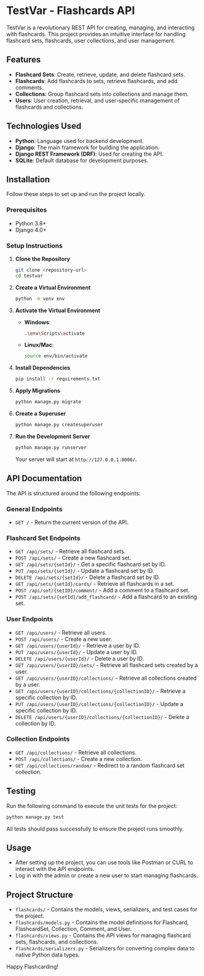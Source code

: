 # TestVar - Flashcards API

TestVar is a revolutionary REST API for creating, managing, and interacting with flashcards. This project provides an intuitive interface for handling flashcard sets, flashcards, user collections, and user management.

## Features
- **Flashcard Sets**: Create, retrieve, update, and delete flashcard sets.
- **Flashcards**: Add flashcards to sets, retrieve flashcards, and add comments.
- **Collections**: Group flashcard sets into collections and manage them.
- **Users**: User creation, retrieval, and user-specific management of flashcards and collections.

## Technologies Used
- **Python**: Language used for backend development.
- **Django**: The main framework for building the application.
- **Django REST Framework (DRF)**: Used for creating the API.
- **SQLite**: Default database for development purposes.

## Installation
Follow these steps to set up and run the project locally.

### Prerequisites
- Python 3.8+
- Django 4.0+

### Setup Instructions
1. **Clone the Repository**
   ```sh
   git clone <repository-url>
   cd testvar
   ```

2. **Create a Virtual Environment**
   ```sh
   python -m venv env
   ```

3. **Activate the Virtual Environment**
   - **Windows**:
     ```sh
     .\env\Scripts\activate
     ```
   - **Linux/Mac**:
     ```sh
     source env/bin/activate
     ```

4. **Install Dependencies**
   ```sh
   pip install -r requirements.txt
   ```

5. **Apply Migrations**
   ```sh
   python manage.py migrate
   ```

6. **Create a Superuser**
   ```sh
   python manage.py createsuperuser
   ```

7. **Run the Development Server**
   ```sh
   python manage.py runserver
   ```
   Your server will start at `http://127.0.0.1:8000/`.

## API Documentation
The API is structured around the following endpoints:

### General Endpoints
- `GET /` - Return the current version of the API.

### Flashcard Set Endpoints
- `GET /api/sets/` - Retrieve all flashcard sets.
- `POST /api/sets/` - Create a new flashcard set.
- `GET /api/sets/{setId}/` - Get a specific flashcard set by ID.
- `PUT /api/sets/{setId}/` - Update a flashcard set by ID.
- `DELETE /api/sets/{setId}/` - Delete a flashcard set by ID.
- `GET /api/sets/{setId}/cards/` - Retrieve all flashcards in a set.
- `POST /api/set/{setID}/comment/` - Add a comment to a flashcard set.
- `POST /api/sets/{setId}/add_flashcard/` - Add a flashcard to an existing set.

### User Endpoints
- `GET /api/users/` - Retrieve all users.
- `POST /api/users/` - Create a new user.
- `GET /api/users/{userId}/` - Retrieve a user by ID.
- `PUT /api/users/{userId}/` - Update a user by ID.
- `DELETE /api/users/{userId}/` - Delete a user by ID.
- `GET /api/users/{userID}/sets/` - Retrieve all flashcard sets created by a user.
- `GET /api/users/{userID}/collections/` - Retrieve all collections created by a user.
- `GET /api/users/{userID}/collections/{collectionID}/` - Retrieve a specific collection by ID.
- `PUT /api/users/{userID}/collections/{collectionID}/` - Update a specific collection by ID.
- `DELETE /api/users/{userID}/collections/{collectionID}/` - Delete a collection by ID.

### Collection Endpoints
- `GET /api/collections/` - Retrieve all collections.
- `POST /api/collections/` - Create a new collection.
- `GET /api/collections/random/` - Redirect to a random flashcard set collection.

## Testing
Run the following command to execute the unit tests for the project:
```sh
python manage.py test
```
All tests should pass successfully to ensure the project runs smoothly.

## Usage
- After setting up the project, you can use tools like Postman or CURL to interact with the API endpoints.
- Log in with the admin or create a new user to start managing flashcards.

## Project Structure
- `flashcards/` - Contains the models, views, serializers, and test cases for the project.
- `flashcards/models.py` - Contains the model definitions for Flashcard, FlashcardSet, Collection, Comment, and User.
- `flashcards/views.py` - Contains the API views for managing flashcard sets, flashcards, and collections.
- `flashcards/serializers.py` - Serializers for converting complex data to native Python data types.


Happy Flashcarding!
